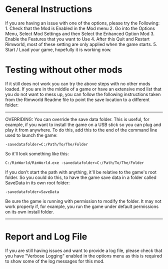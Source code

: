 # General Instructions

If you are having an issue with one of the options, please try the Following:
	1. Check that the Mod is Enabled in the Mod menu
	2. Go into the Options Menu, Select Mod Settings and then Select the Enhanced Option Mod
	3. Enable the Features that you want to Use
	4. After this Quit and Restart Rimworld, most of these setting are only applied when the game starts.
	5. Start / Load your game, hopefully it is working now.


# Testing without other mods

If it still does not work you can try the above steps with no other mods loaded.
If you are in the middle of a game or have an extensive mod list that you do not want to mess up, you can follow the following instructions taken from the Rimworld Readme file to point the save location to a different folder:

-----------------------------

OVERRIDING:
You can override the save data folder. This is useful, for example, if you want to install the game on a USB stick so you can plug and play it from anywhere.
To do this, add this to the end of the command line used to launch the game:

	-savedatafolder=C:/Path/To/The/Folder

So it'll look something like this:

	C:/RimWorld/RimWorld.exe -savedatafolder=C:/Path/To/The/Folder

If you don't start the path with anything, it'll be relative to the game's root folder. So you could do this, to have the game save data in a folder called SaveData in its own root folder:

	-savedatafolder=SaveData

Be sure the game is running with permission to modify the folder. It may not work properly if, for example, you run the game under default permissions on its own install folder.

----------------------------

# Report and Log File

If you are still having issues and want to provide a log file, please check that you have "Verbose Logging" enabled in the options menu as this is required to show some of the log messages for this mod.